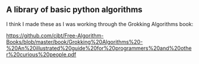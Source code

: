 ## A library of basic python algorithms

I think I made these as I was working through the Grokking Algorithms book: 

https://github.com/cjbt/Free-Algorithm-Books/blob/master/book/Grokking%20Algorithms%20-%20An%20illustrated%20guide%20for%20programmers%20and%20other%20curious%20people.pdf
